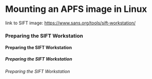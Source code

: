 # Mounting an APFS image in Linux

link to SIFT image: https://www.sans.org/tools/sift-workstation/

### Preparing the SIFT Workstation
#### Preparing the SIFT Workstation
##### Preparing the SIFT Workstation
###### Preparing the SIFT Workstation
